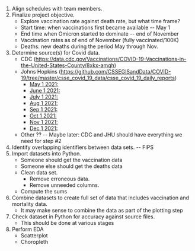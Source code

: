 1. Align schedules with team members.
2. Finalize project objective.
   * Explore vaccination rate against death rate, but what time frame? 
   * Start time: when vaccinations first became available -- May 1
   * End time when Omicron started to dominate -- end of November
   * Vaccination rates as of end of November (fully vaccinated/100K)
   * Deaths: new deaths during the period May through Nov.
3. Determine source(s) for Covid data.
   * CDC (https://data.cdc.gov/Vaccinations/COVID-19-Vaccinations-in-the-United-States-County/8xkx-amqh)
   * Johns Hopkins (https://github.com/CSSEGISandData/COVID-19/tree/master/csse_covid_19_data/csse_covid_19_daily_reports)
     * [May 1 2021:](https://raw.githubusercontent.com/CSSEGISandData/COVID-19/master/csse_covid_19_data/csse_covid_19_daily_reports/05-01-2021.csv)
     * [June 1 2021:](https://raw.githubusercontent.com/CSSEGISandData/COVID-19/master/csse_covid_19_data/csse_covid_19_daily_reports/06-01-2021.csv)
     * [July 1 2021:](https://raw.githubusercontent.com/CSSEGISandData/COVID-19/master/csse_covid_19_data/csse_covid_19_daily_reports/07-01-2021.csv)
     * [Aug 1 2021:](https://raw.githubusercontent.com/CSSEGISandData/COVID-19/master/csse_covid_19_data/csse_covid_19_daily_reports/08-01-2021.csv)
     * [Sep 1 2021:](https://raw.githubusercontent.com/CSSEGISandData/COVID-19/master/csse_covid_19_data/csse_covid_19_daily_reports/09-01-2021.csv)
     * [Oct 1 2021:](https://raw.githubusercontent.com/CSSEGISandData/COVID-19/master/csse_covid_19_data/csse_covid_19_daily_reports/10-01-2021.csv)
     * [Nov 1 2021:](https://raw.githubusercontent.com/CSSEGISandData/COVID-19/master/csse_covid_19_data/csse_covid_19_daily_reports/11-01-2021.csv)
     * [Dec 1 2021:](https://raw.githubusercontent.com/CSSEGISandData/COVID-19/master/csse_covid_19_data/csse_covid_19_daily_reports/12-01-2021.csv)
   * Other ?? -- Maybe later: CDC and JHU should have everything we need for step #2
4. Identify overlapping identifiers between data sets. -- FIPS
5. Import datasets into Python.
   * Someone should get the vaccination data
   * Someone else should get the deaths data
   * Clean data set.
     * Remove erroneous data.
     * Remove unneeded columns. 
   * Compute the sums
6. Combine datasets to create full set of data that includes vaccination and mortality data.
   * It may make sense to combine the data as part of the plotting step
8. Check dataset in Python for accuracy against source files. 
   * This should be done at various stages
9. Perform EDA 
   * Scatterplot
   * Choropleth
